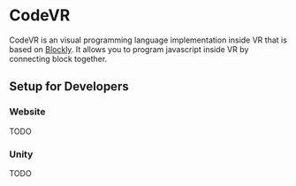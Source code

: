 # CodeVR
CodeVR is an visual programming language implementation inside VR that is based on [Blockly](https://developers.google.com/blockly). It allows you to program javascript inside VR by connecting block together.

## Setup for Developers
### Website
TODO
### Unity
TODO